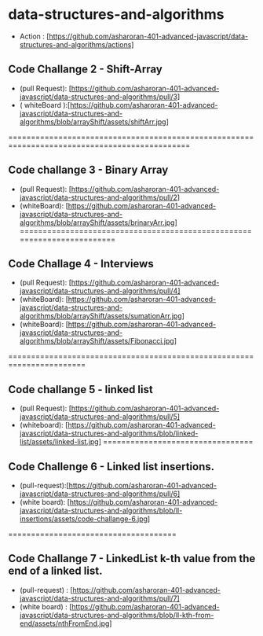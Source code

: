 # data-structures-and-algorithms

* Action : [https://github.com/asharoran-401-advanced-javascript/data-structures-and-algorithms/actions]
## Code Challange 2 - Shift-Array
* (pull Request): [https://github.com/asharoran-401-advanced-javascript/data-structures-and-algorithms/pull/3]
* ( whiteBoard ):[https://github.com/asharoran-401-advanced-javascript/data-structures-and-algorithms/blob/arrayShift/assets/shiftArr.jpg]

==============================================================================================
## Code challange 3 - Binary Array

* (pull Request): [https://github.com/asharoran-401-advanced-javascript/data-structures-and-algorithms/pull/2]
* (whiteBoard): [https://github.com/asharoran-401-advanced-javascript/data-structures-and-algorithms/blob/arrayShift/assets/brinaryArr.jpg]
========================================================================

## Code Challage 4 - Interviews

*  (pull Request): [https://github.com/asharoran-401-advanced-javascript/data-structures-and-algorithms/pull/4]
* (whiteBoard): [https://github.com/asharoran-401-advanced-javascript/data-structures-and-algorithms/blob/arrayShift/assets/sumationArr.jpg]
* (whiteBoard): [https://github.com/asharoran-401-advanced-javascript/data-structures-and-algorithms/blob/arrayShift/assets/Fibonacci.jpg]

=======================================================================

## Code challange 5 - linked list
 * (pull Request): [https://github.com/asharoran-401-advanced-javascript/data-structures-and-algorithms/pull/5]
 * (whiteboard): [https://github.com/asharoran-401-advanced-javascript/data-structures-and-algorithms/blob/linked-list/assets/linked-list.jpg]
================================= 
## Code Challenge 6 - Linked list insertions.

* (pull-request):[https://github.com/asharoran-401-advanced-javascript/data-structures-and-algorithms/pull/6]
* (white board): [https://github.com/asharoran-401-advanced-javascript/data-structures-and-algorithms/blob/ll-insertions/assets/code-challange-6.jpg]

=====================================
## Code Challange 7 - LinkedList k-th value from the end of a linked list.

* (pull-request) : [https://github.com/asharoran-401-advanced-javascript/data-structures-and-algorithms/pull/7]
* (white board) : [https://github.com/asharoran-401-advanced-javascript/data-structures-and-algorithms/blob/ll-kth-from-end/assets/nthFromEnd.jpg]